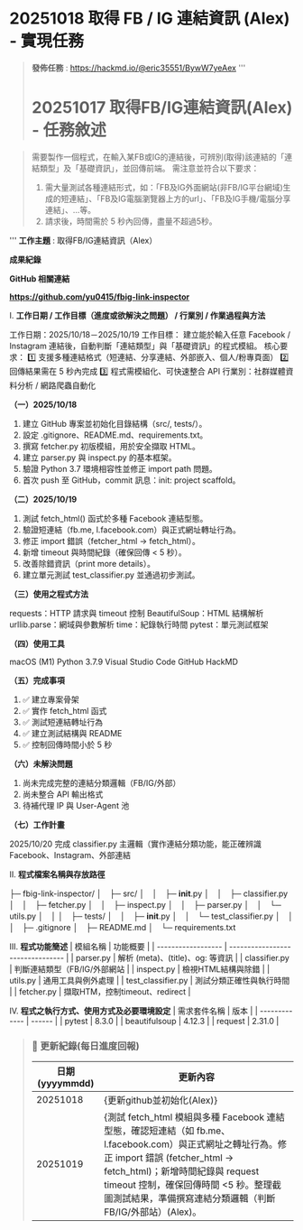  # 20251018 取得 FB / IG 連結資訊 (Alex) - 實現任務
 
>**發佈任務** : https://hackmd.io/@eric35551/BywW7yeAex
'''
> # 20251017 取得FB/IG連結資訊(Alex) - 任務敘述


>需要製作一個程式，在輸入某FB或IG的連結後，可辨別(取得)該連結的「連結類型」及「基礎資訊」，並回傳前端。
需注意並符合以下要求：
>1. 需大量測試各種連結形式，如：「FB及IG外面網站(非FB/IG平台網域)生成的短連結」、「FB及IG電腦瀏覽器上方的url」、「FB及IG手機/電腦分享連結」、…等。
>2. 請求後，時間需於 5 秒內回傳，盡量不超過5秒。

'''
**工作主題** : 取得FB/IG連結資訊（Alex）

**成果紀錄**  

 **GitHub 相關連結**
 
 **https://github.com/yu0415/fbig-link-inspector**

Ⅰ. **工作日期 / 工作目標（進度或欲解決之問題） / 行業別 / 作業過程與方法** 

工作日期：2025/10/18－2025/10/19
工作目標：
建立能於輸入任意 Facebook / Instagram 連結後，自動判斷「連結類型」與「基礎資訊」的程式模組。
核心要求：
1️⃣ 支援多種連結格式（短連結、分享連結、外部嵌入、個人/粉專頁面）
2️⃣ 回傳結果需在 5 秒內完成
3️⃣ 程式需模組化、可快速整合 API
行業別：社群媒體資料分析 / 網路爬蟲自動化

**（一）2025/10/18**

1. 建立 GitHub 專案並初始化目錄結構（src/, tests/）。
2. 設定 .gitignore、README.md、requirements.txt。
3. 撰寫 fetcher.py 初版模組，用於安全擷取 HTML。
4. 建立 parser.py 與 inspect.py 的基本框架。
5. 驗證 Python 3.7 環境相容性並修正 import path 問題。
6. 首次 push 至 GitHub，commit 訊息：init: project scaffold。

**（二）2025/10/19**

1. 測試 fetch_html() 函式於多種 Facebook 連結型態。
2. 驗證短連結（fb.me, l.facebook.com）與正式網址轉址行為。
3. 修正 import 錯誤（fetcher_html → fetch_html）。
4. 新增 timeout 與時間紀錄（確保回傳 < 5 秒）。
5. 改善除錯資訊（print more details）。
6. 建立單元測試 test_classifier.py 並通過初步測試。
    
**（三）使用之程式方法**

requests：HTTP 請求與 timeout 控制
BeautifulSoup：HTML 結構解析
urllib.parse：網域與參數解析
time：紀錄執行時間
pytest：單元測試框架

**（四）使用工具**

macOS (M1)
Python 3.7.9
Visual Studio Code
GitHub
HackMD

**（五）完成事項**
1. ✅ 建立專案骨架
2. ✅ 實作 fetch_html 函式
3. ✅ 測試短連結轉址行為
4. ✅ 建立測試結構與 README
5. ✅ 控制回傳時間小於 5 秒 

**（六）未解決問題**

1. 尚未完成完整的連結分類邏輯（FB/IG/外部）
2. 尚未整合 API 輸出格式
3. 待補代理 IP 與 User-Agent 池

**（七）工作計畫**

2025/10/20 完成 classifier.py 主邏輯（實作連結分類功能，能正確辨識 Facebook、Instagram、外部連結

Ⅱ. **程式檔案名稱與存放路徑**

├─ fbig-link-inspector/
│　├─ src/
│　│　├─ __init__.py
│　│　├─ classifier.py
│　│　├─ fetcher.py
│　│　├─ inspect.py
│　│　├─ parser.py
│　│　└─ utils.py
│　│
│　├─ tests/
│　│　├─ __init__.py
│　│　└─ test_classifier.py
│　│
│　├─ .gitignore
│　├─ README.md
│　└─ requirements.txt


Ⅲ. **程式功能簡述**
| 模組名稱           | 功能概要                         |
| ------------------ | -------------------------------- |
| parser.py          | 解析 (meta)、(title)、og: 等資訊 |
| classifier.py      | 判斷連結類型（FB/IG/外部網站     |
| inspect.py         | 檢視HTML結構與除錯               |
| utils.py           | 通用工具與例外處理               |
| test_classifier.py | 測試分類正確性與執行時間         |
| fetcher.py         | 擷取HTM，控制timeout、redirect   |


Ⅳ. **程式之執行方式、使用方式及必要環境設定**
| 需求套件名稱  | 版本   |
| ------------- | ------ |
| pytest        | 8.3.0  |
| beautifulsoup | 4.12.3 |
| request       | 2.31.0 |


> ### 📝 更新紀錄(每日進度回報)
> 
> | 日期 (yyyymmdd) | 更新內容 |
> | --- | --- |
> | 20251018 | {更新github並初始化(Alex)} |
> | 20251019 | {測試 fetch_html 模組與多種 Facebook 連結型態，確認短連結（如 fb.me、l.facebook.com）與正式網址之轉址行為。修正 import 錯誤 (fetcher_html → fetch_html)；新增時間紀錄與 request timeout 控制，確保回傳時間 <5 秒。整理截圖測試結果，準備撰寫連結分類邏輯（判斷 FB/IG/外部站）(Alex)。
